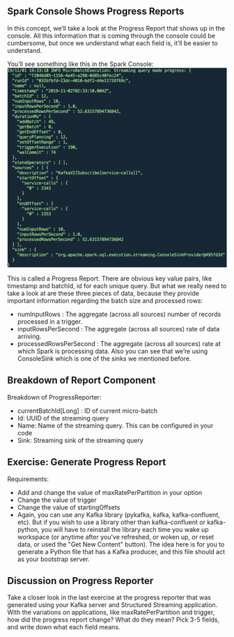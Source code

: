 ## Spark Console Shows Progress Reports
In this concept, we’ll take a look at the Progress Report that shows up in the console. All this information that is coming through the console could be cumbersome, but once we understand what each field is, it’ll be easier to understand.

You’ll see something like this in the Spark Console:
![img](./images/console.png)

This is called a Progress Report. There are obvious key value pairs, like timestamp and batchId, id for each unique query. But what we really need to take a look at are these three pieces of data, because they provide important information regarding the batch size and processed rows:

- numInputRows : The aggregate (across all sources) number of records processed in a trigger.
- inputRowsPerSecond : The aggregate (across all sources) rate of data arriving.
- processedRowsPerSecond : The aggregate (across all sources) rate at which Spark is processing data.
Also you can see that we’re using ConsoleSink which is one of the sinks we mentioned before.

## Breakdown of Report Component
Breakdown of ProgressReporter:
- currentBatchId[Long] : ID of current micro-batch
- Id: UUID of the streaming query
- Name: Name of the streaming query. This can be configured in your code
- Sink: Streaming sink of the streaming query

## Exercise: Generate Progress Report
Requirements:
- Add and change the value of maxRatePerPartition in your option
- Change the value of trigger
- Change the value of startingOffsets
- Again, you can use any Kafka library (pykafka, kafka, kafka-confluent, etc). But if you wish to use a library other than kafka-confluent or kafka-python, you will have to reinstall the library each time you wake up workspace (or anytime after you've refreshed, or woken up, or reset data, or used the "Get New Content" button). The idea here is for you to generate a Python file that has a Kafka producer, and this file should act as your bootstrap server.

## Discussion on Progress Reporter
Take a closer look in the last exercise at the progress reporter that was generated using your Kafka server and Structured Streaming application. With the variations on applications, like maxRatePerPartition and trigger, how did the progress report change? What do they mean? Pick 3-5 fields, and write down what each field means.